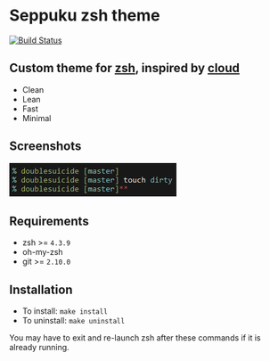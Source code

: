 # Seppuku zsh theme
[![Build Status](https://semaphoreci.com/api/v1/helianthella/seppuku/branches/master/badge.svg)](https://semaphoreci.com/helianthella/seppuku)

## Custom theme for [zsh](https://www.zsh.org), inspired by [cloud](https://github.com/robbyrussell/oh-my-zsh/blob/master/themes/cloud.zsh-theme)
* Clean
* Lean
* Fast
* Minimal

## Screenshots
[![screenshot](screenshots/1.png)](screenshots/1.png)

## Requirements
* zsh >= `4.3.9`
* oh-my-zsh
* git >= `2.10.0`

## Installation
* To install: `make install`
* To uninstall: `make uninstall`

You may have to exit and re-launch zsh after these commands if it is already running.
